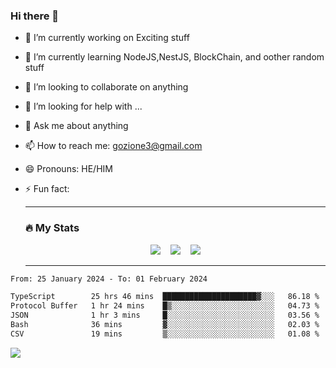 ### Hi there 👋

<!--
**charlieScript/charlieScript** is a ✨ _special_ ✨ repository because its `README.md` (this file) appears on your GitHub profile.

Here are some ideas to get you started: -->

- 🔭 I’m currently working on Exciting stuff
- 🌱 I’m currently learning NodeJS,NestJS, BlockChain, and oother random stuff
- 👯 I’m looking to collaborate on anything
- 🤔 I’m looking for help with ...
- 💬 Ask me about anything
- 📫 How to reach me: gozione3@gmail.com
- 😄 Pronouns: HE/HIM
- ⚡ Fun fact:


  ---

  ### :fire: My Stats

  <div id="stats" align="center">
  <img src="http://github-readme-streak-stats.herokuapp.com?user=charlieScript&theme=dark&date_format=M%20j%5B%2C%20Y%5D" />&nbsp;&nbsp;&nbsp;
  <img src="https://github-readme-stats.vercel.app/api/top-langs/?username=charlieScript&layout=compact&theme=vision-friendly-dark"/>&nbsp;&nbsp;&nbsp;
  <img src="https://github-readme-stats.vercel.app/api?username=charlieScript&show_icons=true&theme=radical"/>
  </div>

  ---



<!--START_SECTION:waka-->

```txt
From: 25 January 2024 - To: 01 February 2024

TypeScript        25 hrs 46 mins  █████████████████████▓░░░   86.18 %
Protocol Buffer   1 hr 24 mins    █▒░░░░░░░░░░░░░░░░░░░░░░░   04.73 %
JSON              1 hr 3 mins     █░░░░░░░░░░░░░░░░░░░░░░░░   03.56 %
Bash              36 mins         ▓░░░░░░░░░░░░░░░░░░░░░░░░   02.03 %
CSV               19 mins         ▒░░░░░░░░░░░░░░░░░░░░░░░░   01.08 %
```

<!--END_SECTION:waka-->
![](https://komarev.com/ghpvc/?username=charlieScript)
